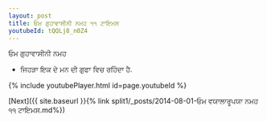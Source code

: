 ```yaml
---
layout: post
title: ਓਮ ਗੁਹਾਵਾਸੀਨੀ ਨਮਹ ੧੧ ਟਾਇਮਸ
youtubeId: tQQLj8_n0Z4
---
```

 
 
 ਓਮ ਗੁਹਾਵਾਸੀਨੀ ਨਮਹ  
 
 -  ਜਿਹੜਾ ਇਕ ਦੇ ਮਨ ਦੀ ਗੁਫਾ ਵਿਚ ਰਹਿੰਦਾ ਹੈ. 
 
  
 
  
 
 
 
 
 
 


{% include youtubePlayer.html id=page.youtubeId %}
 
[Next]({{ site.baseurl }}{% link  split1/_posts/2014-08-01-ਓਮ ਵਯਾਲਾਰੂਪਯਾ ਨਮਹ ੧੧ ਟਾਇਮਸ.md%})
 
